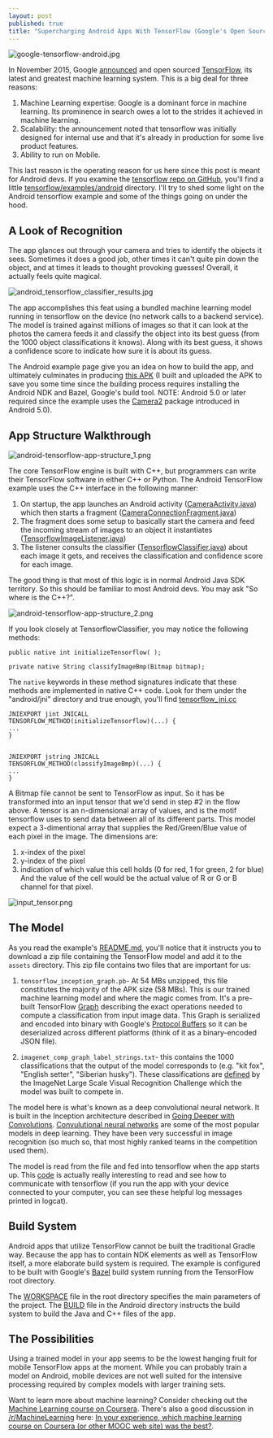```yaml
---
layout: post
published: true
title: "Supercharging Android Apps With TensorFlow (Google's Open Source Machine Learning Library)"
---
```










![google-tensorflow-android.jpg]({{site.baseurl}}/images/google-tensorflow-android.jpg)



In November 2015, Google [announced](https://googleblog.blogspot.com/2015/11/tensorflow-smarter-machine-learning-for.html) and open sourced [TensorFlow](https://www.tensorflow.org/), its latest and greatest machine learning system. This is a big deal for three reasons:

1. Machine Learning expertise: Google is a dominant force in machine learning. Its prominence in search owes a lot to the strides it achieved in machine learning. 
2. Scalability: the announcement noted that tensorflow was initially designed for internal use and that it's already in production for some live product features.
3. Ability to run on Mobile.

This last reason is the operating reason for us here since this post is meant for Android devs. If you examine the [tensorflow repo on GitHub](https://github.com/tensorflow/tensorflow), you'll find a little  [tensorflow/examples/android](https://github.com/tensorflow/tensorflow/tree/master/tensorflow/examples/android) directory. I'll try to shed some light on the Android tensorflow example and some of the things going on under the hood.

<!--more-->

## A Look of Recognition
The app glances out through your camera and tries to identify the objects it sees. Sometimes it does a good job, other times it can't quite pin down the object, and at times it leads to thought provoking guesses! Overall, it actually feels quite magical.

![android_tensorflow_classifier_results.jpg]({{site.baseurl}}/images/android_tensorflow_classifier_results.jpg)


The app accomplishes this feat using a bundled machine learning model running in tensorflow on the device (no network calls to a backend service). The model is trained against millions of images so that it can look at the photos the camera feeds it and classify the object into its best guess (from the 1000 object classifications it knows). Along with its best guess, it shows a confidence score to indicate how sure it is about its guess.

The Android example page give you an idea on how to build the app, and ultimately culminates in producing [this APK](https://s3.amazonaws.com/jalammar.github.io/tensorflow_demo.apk) (I built and uploaded the APK to save you some time since the building process requires installing the Android NDK and Bazel, Google's build tool. NOTE: Android 5.0 or later required since the example uses the [Camera2](android.hardware.camera2) package introduced in Android 5.0).

## App Structure Walkthrough

![android-tensorflow-app-structure_1.png]({{site.baseurl}}/images/android-tensorflow-app-structure_1.png)


The core TensorFlow engine is built with C++, but programmers can write their TensorFlow software in either C++ or Python. The Android TensorFlow example uses the C++ interface in the following manner:

1. On startup, the app launches an Android activity ([CameraActivity.java](https://github.com/tensorflow/tensorflow/blob/master/tensorflow/examples/android/src/org/tensorflow/demo/CameraActivity.java)) which then starts a fragment ([CameraConnectionFragment.java](https://github.com/tensorflow/tensorflow/blob/master/tensorflow/examples/android/src/org/tensorflow/demo/CameraConnectionFragment.java))
2. The fragment does some setup to basically start the camera and feed the incoming stream of images to an object it instantiates ([TensorflowImageListener.java](https://github.com/tensorflow/tensorflow/blob/master/tensorflow/examples/android/src/org/tensorflow/demo/TensorflowImageListener.java))
3. The listener consults the classifier ([TensorflowClassifier.java](https://github.com/tensorflow/tensorflow/blob/master/tensorflow/examples/android/src/org/tensorflow/demo/TensorflowClassifier.java)) about each image it gets, and receives the classification and confidence score for each image.


The good thing is that most of this logic is in normal Android Java SDK territory. So this should be familiar to most Android devs. You may ask "So where is the C++?".


![android-tensorflow-app-structure_2.png]({{site.baseurl}}/images/android-tensorflow-app-structure_2.png)



If you look closely at TensorflowClassifier, you may notice the following methods:

	public native int initializeTensorflow( );

	private native String classifyImageBmp(Bitmap bitmap);

The `native` keywords in these method signatures indicate that these methods are implemented in native C++ code. Look for them under the "android/jni" directory and true enough, you'll find [tensorflow_jni.cc](https://github.com/tensorflow/tensorflow/blob/master/tensorflow/examples/android/jni/tensorflow_jni.cc)

	JNIEXPORT jint JNICALL
	TENSORFLOW_METHOD(initializeTensorflow)(...) {
    ...
    }
    
    
	JNIEXPORT jstring JNICALL
	TENSORFLOW_METHOD(classifyImageBmp)(...) {
    ...
    }

A Bitmap file cannot be sent to TensorFlow as input. So it has be transformed into an input tensor that we'd send in step #2 in the flow above. A tensor is an n-dimensional array of values, and is the motif tensorflow uses to send data between all of its different parts. This model expect a 3-dimentional array that supplies the Red/Green/Blue value of each pixel in the image. The dimensions are:

1. x-index of the pixel
2. y-index of the pixel
3. indication of which value this cell holds (0 for red, 1 for green, 2 for blue)
And the value of the cell would be the actual value of R or G or B channel for that pixel.

![input_tensor.png]({{site.baseurl}}/images/input_tensor.png)




## The Model
As you read the example's [README.md](https://github.com/tensorflow/tensorflow/tree/master/tensorflow/examples/android), you'll notice that it instructs you to download a zip file containing the TensorFlow model and add it to the `assets` directory. This zip file contains two files that are important for us:

1. `tensorflow_inception_graph.pb`- At 54 MBs unzipped, this file constitutes the majority of the APK size (58 MBs). This is our trained machine learning model and where the magic comes from. It's a pre-built TensorFlow [Graph](https://www.tensorflow.org/versions/master/api_docs/python/framework.html#Graph) describing the exact operations needed to compute a classification from input image data. This Graph is serialized and encoded into binary with Google's [Protocol Buffers](https://developers.google.com/protocol-buffers/?hl=en) so it can be deserialized across different platforms (think of it as a binary-encoded JSON file). 

2. `imagenet_comp_graph_label_strings.txt`- this contains the 1000 classifications that the output of the model corresponds to (e.g. "kit fox", "English setter", "Siberian husky"). These classifications are [defined](http://image-net.org/challenges/LSVRC/2014/browse-synsets) by the ImageNet Large Scale Visual Recognition Challenge which the model was built to compete in.

The model here is what's known as a deep convolutional neural network. It is built in the Inception architecture described in [Going Deeper with Convolutions](http://www.cv-foundation.org/openaccess/content_cvpr_2015/papers/Szegedy_Going_Deeper_With_2015_CVPR_paper.pdf). [Convulutional neural networks](https://youtu.be/bEUX_56Lojc?t=2m53s) are some of the most popular models in deep learning. They have been very successful in image recognition (so much so, that most highly ranked teams in the competition used them).

The model is read from the file and fed into tensorflow when the app starts up. This [code](https://github.com/tensorflow/tensorflow/blob/master/tensorflow/examples/android/jni/tensorflow_jni.cc#L50)  is actually really interesting to read and see how to communicate with tensorflow (if you run the app with your device connected to your computer, you can see these helpful log messages printed in logcat).

## Build System
Android apps that utilize TensorFlow cannot be built the traditional Gradle way. Because the app has to contain NDK elements as well as TensorFlow itself, a more elaborate build system is required. The example is configured to be built with Google's [Bazel](http://bazel.io/) build system running from the TensorFlow root directory.

The [WORKSPACE](https://github.com/tensorflow/tensorflow/blob/master/WORKSPACE) file in the root directory specifies the main parameters of the project. The [BUILD](https://github.com/tensorflow/tensorflow/blob/master/tensorflow/examples/android/BUILD) file in the Android directory instructs the build system to build the Java and C++ files of the app.

## The Possibilities
Using a trained model in your app seems to be the lowest hanging fruit for mobile TensorFlow apps at the moment. While you can probably train a model on Android, mobile devices are not well suited for the intensive processing required by complex models with larger training sets.

Want to learn more about machine learning? Consider checking out the [Machine Learning course on Coursera](https://www.coursera.org/learn/machine-learning/). There's also a good discussion in [/r/MachineLearning](https://www.reddit.com/r/MachineLearning/) here: [In your experience, which machine learning course on Coursera (or other MOOC web site) was the best?](https://www.reddit.com/r/MachineLearning/comments/3wno5e/in_your_experience_which_machine_learning_course/).
